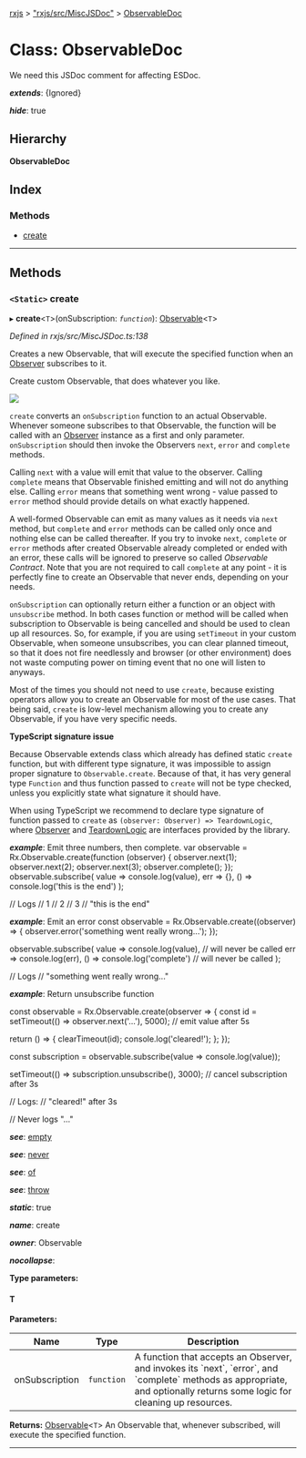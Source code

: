 [rxjs](../README.md) > ["rxjs/src/MiscJSDoc"](../modules/_rxjs_src_miscjsdoc_.md) > [ObservableDoc](../classes/_rxjs_src_miscjsdoc_.observabledoc.md)

# Class: ObservableDoc

We need this JSDoc comment for affecting ESDoc.

*__extends__*: {Ignored}

*__hide__*: true

## Hierarchy

**ObservableDoc**

## Index

### Methods

* [create](_rxjs_src_miscjsdoc_.observabledoc.md#create)

---

## Methods

<a id="create"></a>

### `<Static>` create

▸ **create**<`T`>(onSubscription: *`function`*): [Observable](_rxjs_src_internal_observable_.observable.md)<`T`>

*Defined in rxjs/src/MiscJSDoc.ts:138*

Creates a new Observable, that will execute the specified function when an [Observer](../interfaces/_rxjs_src_internal_types_.observer.md) subscribes to it.

Create custom Observable, that does whatever you like.

![](create.png)

`create` converts an `onSubscription` function to an actual Observable. Whenever someone subscribes to that Observable, the function will be called with an [Observer](../interfaces/_rxjs_src_internal_types_.observer.md) instance as a first and only parameter. `onSubscription` should then invoke the Observers `next`, `error` and `complete` methods.

Calling `next` with a value will emit that value to the observer. Calling `complete` means that Observable finished emitting and will not do anything else. Calling `error` means that something went wrong - value passed to `error` method should provide details on what exactly happened.

A well-formed Observable can emit as many values as it needs via `next` method, but `complete` and `error` methods can be called only once and nothing else can be called thereafter. If you try to invoke `next`, `complete` or `error` methods after created Observable already completed or ended with an error, these calls will be ignored to preserve so called _Observable Contract_. Note that you are not required to call `complete` at any point - it is perfectly fine to create an Observable that never ends, depending on your needs.

`onSubscription` can optionally return either a function or an object with `unsubscribe` method. In both cases function or method will be called when subscription to Observable is being cancelled and should be used to clean up all resources. So, for example, if you are using `setTimeout` in your custom Observable, when someone unsubscribes, you can clear planned timeout, so that it does not fire needlessly and browser (or other environment) does not waste computing power on timing event that no one will listen to anyways.

Most of the times you should not need to use `create`, because existing operators allow you to create an Observable for most of the use cases. That being said, `create` is low-level mechanism allowing you to create any Observable, if you have very specific needs.

**TypeScript signature issue**

Because Observable extends class which already has defined static `create` function, but with different type signature, it was impossible to assign proper signature to `Observable.create`. Because of that, it has very general type `Function` and thus function passed to `create` will not be type checked, unless you explicitly state what signature it should have.

When using TypeScript we recommend to declare type signature of function passed to `create` as `(observer: Observer) => TeardownLogic`, where [Observer](../interfaces/_rxjs_src_internal_types_.observer.md) and [TeardownLogic](../modules/_rxjs_src_internal_types_.md#teardownlogic) are interfaces provided by the library.

*__example__*: Emit three numbers, then complete. var observable = Rx.Observable.create(function (observer) { observer.next(1); observer.next(2); observer.next(3); observer.complete(); }); observable.subscribe( value => console.log(value), err => {}, () => console.log('this is the end') );

// Logs // 1 // 2 // 3 // "this is the end"

*__example__*: Emit an error const observable = Rx.Observable.create((observer) => { observer.error('something went really wrong...'); });

observable.subscribe( value => console.log(value), // will never be called err => console.log(err), () => console.log('complete') // will never be called );

// Logs // "something went really wrong..."

*__example__*: Return unsubscribe function

const observable = Rx.Observable.create(observer => { const id = setTimeout(() => observer.next('...'), 5000); // emit value after 5s

return () => { clearTimeout(id); console.log('cleared!'); }; });

const subscription = observable.subscribe(value => console.log(value));

setTimeout(() => subscription.unsubscribe(), 3000); // cancel subscription after 3s

// Logs: // "cleared!" after 3s

// Never logs "..."

*__see__*: [empty](../modules/_rxjs_src_internal_observer_.md#empty)

*__see__*: [never](../modules/_rxjs_src_internal_observable_never_.md#never-1)

*__see__*: [of](../modules/_rxjs_src_internal_observable_of_.md#of)

*__see__*: [throw](_rxjs_src_internal_subject_.subject.md#throw)

*__static__*: true

*__name__*: create

*__owner__*: Observable

*__nocollapse__*: 

**Type parameters:**

#### T 
**Parameters:**

| Name | Type | Description |
| ------ | ------ | ------ |
| onSubscription | `function` |  A function that accepts an Observer, and invokes its \`next\`, \`error\`, and \`complete\` methods as appropriate, and optionally returns some logic for cleaning up resources. |

**Returns:** [Observable](_rxjs_src_internal_observable_.observable.md)<`T`>
An Observable that, whenever subscribed, will execute the
specified function.

___

